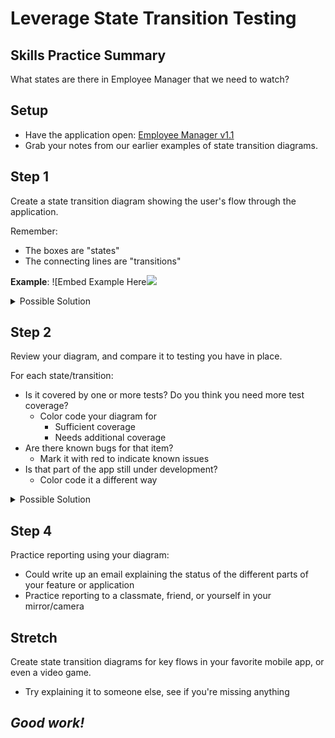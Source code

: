 # Leverage State Transition Testing

## Skills Practice Summary

What states are there in Employee Manager that we need to watch?

## Setup

- Have the application open:
  <a target="\_blank" href="https://devmountain-qa.github.io/employee-manager/1.1_Version/index.html">Employee
  Manager v1.1</a>
- Grab your notes from our earlier examples of state transition diagrams.

## Step 1

Create a state transition diagram showing the user's flow through the
application.

Remember:

- The boxes are "states"
- The connecting lines are "transitions"

**Example**: ![Embed Example
Here<img src=".https://devmountain.github.io/qa_student_assignments/units/unit_1_fundamentals/1.04/.https://devmountain.github.io/qa_student_assignments/units/unit_1_fundamentals/1.04/.https://devmountain.github.io/qa_student_assignments/units/unit_1_fundamentals/1.04/assets/needAsset.png" />

<details  markdown="1"> <summary> Possible Solution </summary>

Your diagram might look different, and that's ok! ![Starting state transition
diagram for Employee Manager
v1.1<img src=".https://devmountain.github.io/qa_student_assignments/units/unit_1_fundamentals/1.04/.https://devmountain.github.io/qa_student_assignments/units/unit_1_fundamentals/1.04/.https://devmountain.github.io/qa_student_assignments/units/unit_1_fundamentals/1.04/assets/needAsset.png" />

</details>

## Step 2

Review your diagram, and compare it to testing you have in place.

For each state/transition:

- Is it covered by one or more tests? Do you think you need more test coverage?
  - Color code your diagram for
    - Sufficient coverage
    - Needs additional coverage
- Are there known bugs for that item?
  - Mark it with red to indicate known issues
- Is that part of the app still under development?
  - Color code it a different way

<details  markdown="1"> <summary> Possible Solution </summary>

As before, yours might look different, but: ![Color coded state transition
diagram for Employee Manager
v1.1<img src=".https://devmountain.github.io/qa_student_assignments/units/unit_1_fundamentals/1.04/.https://devmountain.github.io/qa_student_assignments/units/unit_1_fundamentals/1.04/.https://devmountain.github.io/qa_student_assignments/units/unit_1_fundamentals/1.04/assets/needsAsset.png" />

</details>

## Step 4

Practice reporting using your diagram:

- Could write up an email explaining the status of the different parts of your
  feature or application
- Practice reporting to a classmate, friend, or yourself in your mirror/camera

## Stretch

Create state transition diagrams for key flows in your favorite mobile app, or
even a video game.

- Try explaining it to someone else, see if you're missing anything

## **_Good work!_**
